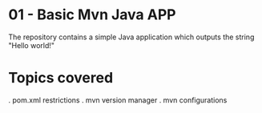 # 01 - Basic Mvn Java APP

The repository contains a simple Java application which outputs the string
"Hello world!" 

# Topics covered

. pom.xml restrictions
. mvn version manager 
. mvn configurations
